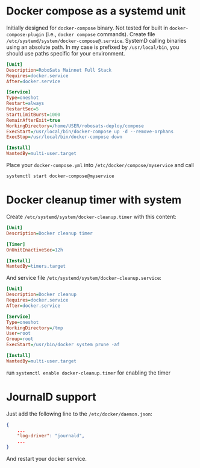 Docker compose as a systemd unit
================================

Initially designed for `docker-compose` binary. Not tested for built in `docker-compose-plugin` (i.e., `docker compose` commands).
Create file `/etc/systemd/system/docker-compose@.service`. SystemD calling binaries using an absolute path. In my case is prefixed by `/usr/local/bin`, you should use paths specific for your environment.

```ini
[Unit]
Description=RoboSats Mainnet Full Stack
Requires=docker.service
After=docker.service

[Service]
Type=oneshot
Restart=always
RestartSec=5
StartLimitBurst=1000
RemainAfterExit=true
WorkingDirectory=/home/USER/robosats-deploy/compose
ExecStart=/usr/local/bin/docker-compose up -d --remove-orphans
ExecStop=/usr/local/bin/docker-compose down

[Install]
WantedBy=multi-user.target
```

Place your `docker-compose.yml` into `/etc/docker/compose/myservice` and call

```
systemctl start docker-compose@myservice
```


Docker cleanup timer with system
================================

Create `/etc/systemd/system/docker-cleanup.timer` with this content:

```ini
[Unit]
Description=Docker cleanup timer

[Timer]
OnUnitInactiveSec=12h

[Install]
WantedBy=timers.target
```

And service file `/etc/systemd/system/docker-cleanup.service`:

```ini
[Unit]
Description=Docker cleanup
Requires=docker.service
After=docker.service

[Service]
Type=oneshot
WorkingDirectory=/tmp
User=root
Group=root
ExecStart=/usr/bin/docker system prune -af

[Install]
WantedBy=multi-user.target
```

run `systemctl enable docker-cleanup.timer` for enabling the timer

JournalD support
================

Just add the following line to the `/etc/docker/daemon.json`:

```json
{
    ...
    "log-driver": "journald",
    ...
}
```

And restart your docker service.